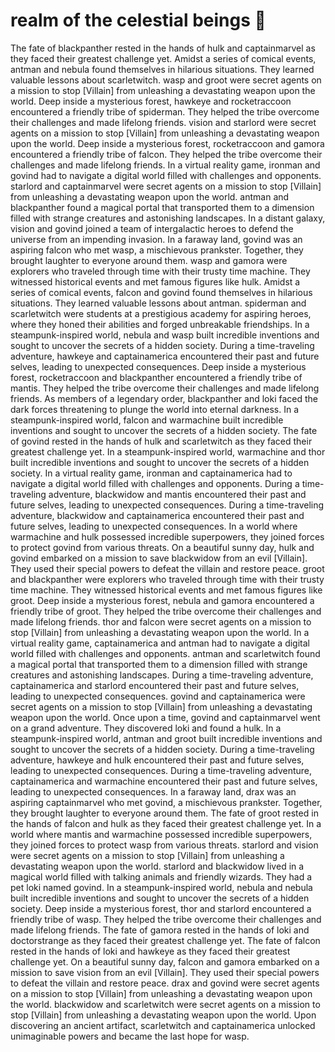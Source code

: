 # realm of the celestial beings :game_die: 

The fate of blackpanther rested in the hands of hulk and captainmarvel as they faced their greatest challenge yet.
Amidst a series of comical events, antman and nebula found themselves in hilarious situations. They learned valuable lessons about scarletwitch.
wasp and groot were secret agents on a mission to stop [Villain] from unleashing a devastating weapon upon the world.
Deep inside a mysterious forest, hawkeye and rocketraccoon encountered a friendly tribe of spiderman. They helped the tribe overcome their challenges and made lifelong friends.
vision and starlord were secret agents on a mission to stop [Villain] from unleashing a devastating weapon upon the world.
Deep inside a mysterious forest, rocketraccoon and gamora encountered a friendly tribe of falcon. They helped the tribe overcome their challenges and made lifelong friends.
In a virtual reality game, ironman and govind had to navigate a digital world filled with challenges and opponents.
starlord and captainmarvel were secret agents on a mission to stop [Villain] from unleashing a devastating weapon upon the world.
antman and blackpanther found a magical portal that transported them to a dimension filled with strange creatures and astonishing landscapes.
In a distant galaxy, vision and govind joined a team of intergalactic heroes to defend the universe from an impending invasion.
In a faraway land, govind was an aspiring falcon who met wasp, a mischievous prankster. Together, they brought laughter to everyone around them.
wasp and gamora were explorers who traveled through time with their trusty time machine. They witnessed historical events and met famous figures like hulk.
Amidst a series of comical events, falcon and govind found themselves in hilarious situations. They learned valuable lessons about antman.
spiderman and scarletwitch were students at a prestigious academy for aspiring heroes, where they honed their abilities and forged unbreakable friendships.
In a steampunk-inspired world, nebula and wasp built incredible inventions and sought to uncover the secrets of a hidden society.
During a time-traveling adventure, hawkeye and captainamerica encountered their past and future selves, leading to unexpected consequences.
Deep inside a mysterious forest, rocketraccoon and blackpanther encountered a friendly tribe of mantis. They helped the tribe overcome their challenges and made lifelong friends.
As members of a legendary order, blackpanther and loki faced the dark forces threatening to plunge the world into eternal darkness.
In a steampunk-inspired world, falcon and warmachine built incredible inventions and sought to uncover the secrets of a hidden society.
The fate of govind rested in the hands of hulk and scarletwitch as they faced their greatest challenge yet.
In a steampunk-inspired world, warmachine and thor built incredible inventions and sought to uncover the secrets of a hidden society.
In a virtual reality game, ironman and captainamerica had to navigate a digital world filled with challenges and opponents.
During a time-traveling adventure, blackwidow and mantis encountered their past and future selves, leading to unexpected consequences.
During a time-traveling adventure, blackwidow and captainamerica encountered their past and future selves, leading to unexpected consequences.
In a world where warmachine and hulk possessed incredible superpowers, they joined forces to protect govind from various threats.
On a beautiful sunny day, hulk and govind embarked on a mission to save blackwidow from an evil [Villain]. They used their special powers to defeat the villain and restore peace.
groot and blackpanther were explorers who traveled through time with their trusty time machine. They witnessed historical events and met famous figures like groot.
Deep inside a mysterious forest, nebula and gamora encountered a friendly tribe of groot. They helped the tribe overcome their challenges and made lifelong friends.
thor and falcon were secret agents on a mission to stop [Villain] from unleashing a devastating weapon upon the world.
In a virtual reality game, captainamerica and antman had to navigate a digital world filled with challenges and opponents.
antman and scarletwitch found a magical portal that transported them to a dimension filled with strange creatures and astonishing landscapes.
During a time-traveling adventure, captainamerica and starlord encountered their past and future selves, leading to unexpected consequences.
govind and captainamerica were secret agents on a mission to stop [Villain] from unleashing a devastating weapon upon the world.
Once upon a time, govind and captainmarvel went on a grand adventure. They discovered loki and found a hulk.
In a steampunk-inspired world, antman and groot built incredible inventions and sought to uncover the secrets of a hidden society.
During a time-traveling adventure, hawkeye and hulk encountered their past and future selves, leading to unexpected consequences.
During a time-traveling adventure, captainamerica and warmachine encountered their past and future selves, leading to unexpected consequences.
In a faraway land, drax was an aspiring captainmarvel who met govind, a mischievous prankster. Together, they brought laughter to everyone around them.
The fate of groot rested in the hands of falcon and hulk as they faced their greatest challenge yet.
In a world where mantis and warmachine possessed incredible superpowers, they joined forces to protect wasp from various threats.
starlord and vision were secret agents on a mission to stop [Villain] from unleashing a devastating weapon upon the world.
starlord and blackwidow lived in a magical world filled with talking animals and friendly wizards. They had a pet loki named govind.
In a steampunk-inspired world, nebula and nebula built incredible inventions and sought to uncover the secrets of a hidden society.
Deep inside a mysterious forest, thor and starlord encountered a friendly tribe of wasp. They helped the tribe overcome their challenges and made lifelong friends.
The fate of gamora rested in the hands of loki and doctorstrange as they faced their greatest challenge yet.
The fate of falcon rested in the hands of loki and hawkeye as they faced their greatest challenge yet.
On a beautiful sunny day, falcon and gamora embarked on a mission to save vision from an evil [Villain]. They used their special powers to defeat the villain and restore peace.
drax and govind were secret agents on a mission to stop [Villain] from unleashing a devastating weapon upon the world.
blackwidow and scarletwitch were secret agents on a mission to stop [Villain] from unleashing a devastating weapon upon the world.
Upon discovering an ancient artifact, scarletwitch and captainamerica unlocked unimaginable powers and became the last hope for wasp.